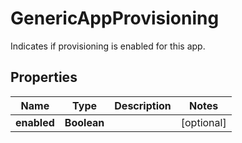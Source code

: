 

# GenericAppProvisioning

Indicates if provisioning is enabled for this app.

## Properties

| Name | Type | Description | Notes |
|------------ | ------------- | ------------- | -------------|
|**enabled** | **Boolean** |  |  [optional] |



